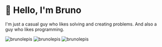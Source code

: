 
  <h1>👋 Hello, I'm Bruno</h1>
  <p>I'm just a casual guy who likes solving and creating problems. And also a guy who likes programming.</p>
  <img src="https://github-readme-stats.vercel.app/api?username=brunolepis&show_icons=true&theme=dark&hide_border=true" alt="brunolepis" />
  <img src="https://github-readme-streak-stats.herokuapp.com?user=brunolepis&theme=dark&hide_border=true" alt="brunolepis" />
  <img src="https://discord.c99.nl/widget/theme-4/604421863946453041.png" alt="brunolepis" />
